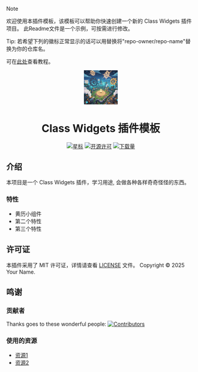> [!NOTE]
> 欢迎使用本插件模板，该模板可以帮助你快速创建一个新的 Class Widgets 插件项目。
> 此Readme文件是一个示例，可按需进行修改。
> 
> Tip: 若希望下列的徽标正常显示的话可以用替换将"repo-owner/repo-name"替换为你的仓库名。
> 
> 可在[此处](https://www.yuque.com/rinlit/cw-docs-dev)查看教程。

<div align="center">
<img src="icon.png" alt="插件图标" width="18%">
<h1>Class Widgets 插件模板</h1>


[![星标](https://img.shields.io/github/stars/re01redstone/cw-test-plugin?style=for-the-badge&color=orange&label=星标)](https://github.com/re01redstone/cw-test-plugin)
[![开源许可](https://img.shields.io/badge/license-MIT-darkgreen.svg?label=开源许可证&style=for-the-badge)](https://github.com/re01redstone/cw-test-plugin)
[![下载量](https://img.shields.io/github/downloads/re01redstone/cw-test-plugin/total.svg?label=下载量&color=green&style=for-the-badge)](https://github.com/re01redstone/cw-test-plugin)

</div>

## 介绍

本项目是一个 Class Widgets 插件，学习用途, 会做各种各样奇奇怪怪的东西。

### 特性

- 黄历小组件
- 第二个特性
- 第三个特性

## 许可证
本插件采用了 MIT 许可证，详情请查看 [LICENSE](LICENSE) 文件。
Copyright © 2025 Your Name.

## 鸣谢

### 贡献者
Thanks goes to these wonderful people:
[![Contributors](http://contrib.nn.ci/api?repo=re01redstone/cw-test-plugin)](https://github.com/re01redstone/cw-test-plugin/graphs/contributors)

### 使用的资源

- [资源1](https://example.com)
- [资源2](https://example.com)
